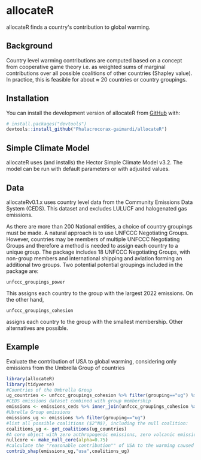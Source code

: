 
# allocateR

<!-- badges: start -->
<!-- badges: end -->

allocateR finds a country's contribution to global warming. 

## Background

Country level warming contributions are computed based on a concept from cooperative game theory i.e. as weighted sums of marginal contributions over all possible coalitions of other countries (Shapley value). In practice, this is feasible for about $\approx$ 20 countries or country groupings. 

## Installation

You can install the development version of allocateR from [GitHub](https://github.com/) with:

``` r
# install.packages("devtools")
devtools::install_github("Phalacrocorax-gaimardi/allocateR")
```

## Simple Climate Model

allocateR uses (and installs) the Hector Simple Climate Model v3.2. The model can be run with default parameters or with adjusted values.


## Data

allocateRv0.1.x uses country level data from the Community Emissions Data System (CEDS). This dataset and excludes LULUCF and halogenated gas emissions.

As there are more than 200 National entities, a choice of country groupings must be made. A natural approach is to use UNFCCC Negotiating Groups. However, countries may be members of multiple UNFCCC Negotiating Groups and therefore a method is needed to assign each country to a unique group. The package includes 18 UNFCCC Negotiating Groups, with non-group members and international shipping and aviation forming an additional two groups. Two potential potential groupings included in the package are:
```
unfccc_groupings_power
```
This assigns each country to the group with the largest 2022 emissions. On the other hand,
```
unfccc_groupings_cohesion
```
assigns each country to the group with the smallest membership. Other alternatives are possible.

## Example

Evaluate the contribution of USA to global warming, considering only emissions from the Umbrella Group of countries

``` r
library(allocateR)
library(tidyverse)
#Countries of the Umbrella Group
ug_countries <- unfccc_groupings_cohesion %>% filter(grouping=="ug") %>% arrange(-cumulative) %>% pull(country)
#CEDS emissions dataset combined with group membership
emissions <- emissions_ceds %>% inner_join(unfccc_groupings_cohesion %>% select(country,grouping))
#Ubrella Group emissions
emissions_ug <- emissions %>% filter(grouping=="ug")
#list all possible coalitions ($2^N$), including the null coalition:
coalitions_ug <- get_coalitions(ug_countries)
#A core object with zero anthropogenic emissions, zero volcanic emissions and natural CH4 and N2O emissions only. A reduced aerosol scaling factor of 0.75 is used in this example
nullcore <- make_null_core(alpha=0.75)
#calculate the "reasonable contribution"" of USA to the warming caused by the Umbrella Group countries.
contrib_shap(emissions_ug,"usa",coalitions_ug)
```





